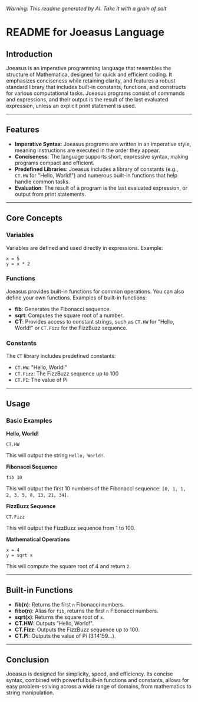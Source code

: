 _Warning: This readme generated by AI. Take it with a grain of salt_
# README for Joeasus Language

## Introduction

Joeasus is an imperative programming language that resembles the structure of Mathematica, designed for quick and efficient coding. It emphasizes conciseness while retaining clarity, and features a robust standard library that includes built-in constants, functions, and constructs for various computational tasks. Joeasus programs consist of commands and expressions, and their output is the result of the last evaluated expression, unless an explicit print statement is used.

---

## Features

- **Imperative Syntax**: Joeasus programs are written in an imperative style, meaning instructions are executed in the order they appear.
- **Conciseness**: The language supports short, expressive syntax, making programs compact and efficient.
- **Predefined Libraries**: Joeasus includes a library of constants (e.g., `CT.HW` for "Hello, World!") and numerous built-in functions that help handle common tasks.
- **Evaluation**: The result of a program is the last evaluated expression, or output from print statements.

---

## Core Concepts

### Variables

Variables are defined and used directly in expressions. Example:

```Joeasus
x = 5
y = x * 2
```

### Functions

Joeasus provides built-in functions for common operations. You can also define your own functions. Examples of built-in functions:

- **fib**: Generates the Fibonacci sequence.
- **sqrt**: Computes the square root of a number.
- **CT**: Provides access to constant strings, such as `CT.HW` for "Hello, World!" or `CT.Fizz` for the FizzBuzz sequence.

### Constants

The `CT` library includes predefined constants:

- `CT.HW`: "Hello, World!"
- `CT.Fizz`: The FizzBuzz sequence up to 100
- `CT.PI`: The value of Pi

---

## Usage

### Basic Examples

**Hello, World!**

```Joeasus
CT.HW
```

This will output the string `Hello, World!`.

**Fibonacci Sequence**

```Joeasus
fib 10
```

This will output the first 10 numbers of the Fibonacci sequence: `[0, 1, 1, 2, 3, 5, 8, 13, 21, 34]`.

**FizzBuzz Sequence**

```Joeasus
CT.Fizz
```

This will output the FizzBuzz sequence from 1 to 100.

**Mathematical Operations**

```Joeasus
x = 4
y = sqrt x
```

This will compute the square root of 4 and return `2`.

---

## Built-in Functions

- **fib(n)**: Returns the first `n` Fibonacci numbers.
- **fibo(n)**: Alias for `fib`, returns the first `n` Fibonacci numbers.
- **sqrt(x)**: Returns the square root of `x`.
- **CT.HW**: Outputs "Hello, World!".
- **CT.Fizz**: Outputs the FizzBuzz sequence up to 100.
- **CT.PI**: Outputs the value of Pi (3.14159...).

---

## Conclusion

Joeasus is designed for simplicity, speed, and efficiency. Its concise syntax, combined with powerful built-in functions and constants, allows for easy problem-solving across a wide range of domains, from mathematics to string manipulation.
